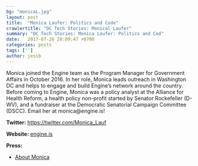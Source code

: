 ```yaml
---
bg: "monicaL.jpg"
layout: post
title:  "Monica Laufer: Politics and Code"
crawlertitle: "DC Tech Stories: Monical Laufer"
summary: "DC Tech Stories: Monica Laufer: Politics and Cod"
date:   2017-07-26 20:09:47 +0700
categories: posts
tags: ['']
author: jessb
---
```

<div><script src="https://www.buzzsprout.com/108546/530594-dcts_monica-aif.js?player=small" type="text/javascript" charset="utf-8"></script></div>
<p class="no-margin">Monica joined the Engine team as the Program Manager for Government Affairs in October 2016. In her role, Monica leads outreach in Washington DC and helps to engage and build Engine’s network around the country. Before coming to Engine, Monica was a policy analyst at the Alliance for Health Reform, a health policy non-profit started by Senator Rockefeller (D-WV), and a fundraiser at the Democratic Senatorial Campaign Committee (DSCC). Email her at monica@engine.is!</p>


<p><strong>Twitter:</strong> <a href="https://twitter.com/Monica_Lauf ">https://twitter.com/Monica_Lauf </a></p> 
<p><strong>Website:</strong> <a href="http://www.engine.is/">engine.is</a></p>
<p><strong>Press:</strong>
    <ul class="no-bullets">
    <li><a class="red"  href="http://www.engine.is/about/ ">About Monica</a></li>
    </ul> 
</p>
